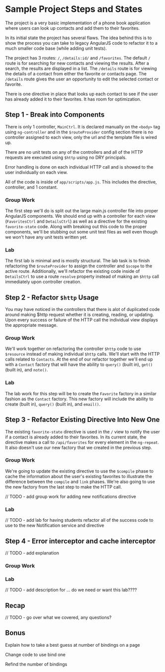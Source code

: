 # Sample Project Steps and States

The project is a very basic implementation of a phone book application where users can look up contacts and add them to their favorites.

In its initial state the project has several flaws.  The idea behind this is to show the process you can take to legacy AngularJS code to refactor it to a much smaller code base (while adding unit tests).

The project has 3 routes: `/`, `/details:id/` and `/favorites`.  The default `/` route is for searching for new contacts and viewing the results.  After a search, the results are displayed in a list.  The `/details` route is for viewing the details of a contact from either the favorite or contacts page.  The `/details` route gives the user an opportunity to edit the selected contact or favorite.

There is one directive in place that looks up each contact to see if the user has already added it to their favorites.  It has room for optimization.

## Step 1 - Break into Components

There is only 1 controller, `MainCtrl`.  It is declared manually on the `<body>` tag using `ng-controller` and in the `$routeProvider` config section there is no controller assigned to each view, only the url and the template file is wired up.

There are no unit tests on any of the controllers and all of the HTTP requests are executed using `$http` using no DRY principals.

Error handling is done on each individual HTTP call and is showed to the user individually on each view.

All of the code is inside of `app/scripts/app.js`.  This includes the directive, controller, and 1 constant.

### Group Work

The first step we'll do is split out the large main.js controller file into proper AngularJS components.  We should end up with a controller for each view (`FavoritesCtrl` and `DetailsCtrl`) as well as a directive for the existing `favorite-state` code.  Along with breaking out this code to the proper components, we'll be stubbing out some unit test files as well even though we won't have any unit tests written yet.

### Lab

The first lab is minimal and is mostly structural.  The lab task is to finish refactoring the `$routeProvider` to assign the controller and `$scope` to the active route.  Additionally, we'll refactor the existing code inside of `DetailsCtrl` to use a route `resolve` property instead of making an `$http` call immediately upon controller creation.

## Step 2 - Refactor `$http` Usage

You may have noticed in the controllers that there is alot of duplicated code around making $http request whether it is creating, reading, or updating.  Upon every success or failure of the HTTP call the individual view displays the appropriate message.

### Group Work

We'll work together on refactoring the controller `$http` code to use `$resource` instead of making individual `$http` calls.  We'll start with the HTTP calls related to `Contacts`.  At the end of our refactor together we'll end up with a `Contact` factory that will have the ability to `query()` (built in), `get()` (built in), and `note()`.

### Lab

The lab work for this step will be to create the `Favorite` factory in a similar fashion as the `Contact` factory.  This new factory will include the ability to create (built in), `query()` (built in), and `email()`.

## Step 3 - Refactor Existing Directive Into New One

The existing `favorite-state` directive is used in the `/` view to notify the user if a contact is already added to their favorites.  In its current state, the directive makes a call to `/api/favorites` for every element in the `ng-repeat`.  It also doesn't use our new factory that we created in the previous step.

### Group Work

We're going to update the existing directive to use the `$compile` phase to cache the information about the user's existing favorites to illustrate the difference between the `compile` and `link` phases.  We're also going to use the new factory from the last step to make the HTTP call.

// TODO - add group work for adding new notifications directive

### Lab

// TODO - add lab for having students refactor all of the success code to use to the new Notification service and directive

## Step 4 - Error interceptor and cache interceptor

// TODO - add explanation

### Group Work

### Lab

// TODO - add description for ... do we need or want this lab????

## Recap

// TODO - go over what we covered, any questions?

## Bonus

Explain how to take a best guess at number of bindings on a page

Change code to use bind one

Refind the number of bindings

